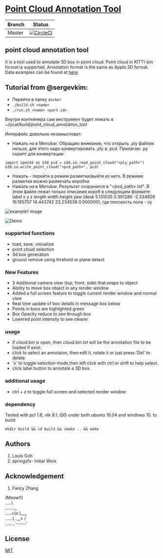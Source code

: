 # [Point Cloud Annotation Tool](https://github.com/Louisgcr/point-cloud-annotation-tool)

Branch | Status
------------ | -------------
Master |[![CircleCI](https://circleci.com/gh/Louisgcr/point-cloud-annotation-tool/tree/master.svg?style=svg)](https://circleci.com/gh/Louisgcr/point-cloud-annotation-tool/tree/master)

##  point cloud annotation tool
It is a tool used to annotate 3D box in point cloud. Point cloud in KITTI-bin format is supported. Annotation format is the same as Applo 3D format. Data examples can be found at [here](http://data.apollo.auto/help?name=data_intro_3d&data_key=lidar_obstacle_label&data_type=0&locale=en-us&lang=en).

## Tutorial from @sergevkim:

- Перейти в папку `docker`
- `./build.sh <name>`
- `./run.sh <name> <port-id>`

Внутри контейнера сам инструмент будет лежать в ~/pcat/build/point_cloud_annotation_tool

Интерфейс довольно незамысловат:

- Нажать на <Open> в Menubar. Обращаю внимание, что открыть .ply файлик нельзя, для этого надо конвертировать .ply в .pcd. Прилагаю .py скрипт для конвертации:

`import open3d as o3d
pcd = o3d.io.read_point_cloud("<ply_path>")
o3d.io.write_point_cloud("<pcd_path>", pcd)`

- Нажать <X> - перейти в режим разметки/выйти из него. В режиме разметки можно размечать коробки
- Нажать на <Save> в Menubar. Результат сохранится в "<pcd_path>.txt". В этом файле лежат только описания короб в следующем формате: label x y z length width height yaw (desk 5.131035 0.391286 -2.334609 16.185757 14.443742 23.234538 0.000000), где плоскость пола - xy

![example1 image](example_new.png)

![Demo](pcl_demo.gif)

### supported functions
- load, save, visiualize
- point cloud selection
- 3d box generation
- ground remove using threhold or plane detect

### New Features
- 3 Additional camera view (top, front, side) that snaps to object
- Ability to move box object in any render window
- Added a full screen feature to toggle current render window and normal view
- Real time update of box details in message box below
- Points in boxs are highlighted green
- Box Opacity reduce to see through box 
- Lowered point intensity to see clearer

### usage
- if *cloud.bin* is open, then *cloud.bin.txt* will be the annotation file to be loaded if exist.
- click to select an annotaion, then edit it, rotate it or just press 'Del' to delete.
- 'x' to toggle selection mode,then left click with ctrl or shift to help select.
- click label button to annotate a 3D box.

### additional usage
- ctrl + z to toggle full screen and selected render window


### dependency
Tested with pcl 1.8, vtk 8.1, Qt5  under both ubuntu 16.04 and windows 10.
to build:
```
mkdir build && cd build && cmake .. && make
```

## Authors
1. Louis Goh 
2. springzfx- Initial Work

##  Acknowledgement
1. Fancy Zhang

(Meow!!)  
.....\  
........_  
.....<(o )___  
......( .__> /  
........`-----'  

## License
[MIT](https://github.com/nishanths/license/blob/master/LICENSE)



